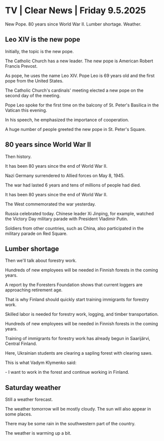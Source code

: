 # TV \| Clear News \| Friday 9.5.2025

New Pope. 80 years since World War II. Lumber shortage. Weather.

## Leo XIV is the new pope

Initially, the topic is the new pope.

The Catholic Church has a new leader. The new pope is American Robert Francis Prevost.

As pope, he uses the name Leo XIV. Pope Leo is 69 years old and the first pope from the United States.

The Catholic Church's cardinals' meeting elected a new pope on the second day of the meeting.

Pope Leo spoke for the first time on the balcony of St. Peter's Basilica in the Vatican this evening.

In his speech, he emphasized the importance of cooperation.

A huge number of people greeted the new pope in St. Peter's Square.

## 80 years since World War II

Then history.

It has been 80 years since the end of World War II.

Nazi Germany surrendered to Allied forces on May 8, 1945.

The war had lasted 6 years and tens of millions of people had died.

It has been 80 years since the end of World War II.

The West commemorated the war yesterday.

Russia celebrated today. Chinese leader Xi Jinping, for example, watched the Victory Day military parade with President Vladimir Putin.

Soldiers from other countries, such as China, also participated in the military parade on Red Square.

## Lumber shortage

Then we'll talk about forestry work.

Hundreds of new employees will be needed in Finnish forests in the coming years.

A report by the Foresters Foundation shows that current loggers are approaching retirement age.

That is why Finland should quickly start training immigrants for forestry work.

Skilled labor is needed for forestry work, logging, and timber transportation.

Hundreds of new employees will be needed in Finnish forests in the coming years.

Training of immigrants for forestry work has already begun in Saarijärvi, Central Finland.

Here, Ukrainian students are clearing a sapling forest with clearing saws.

This is what Vadym Klymenko said:

\- I want to work in the forest and continue working in Finland.

## Saturday weather

Still a weather forecast.

The weather tomorrow will be mostly cloudy. The sun will also appear in some places.

There may be some rain in the southwestern part of the country.

The weather is warming up a bit.

